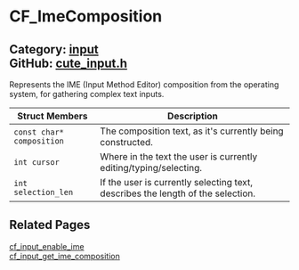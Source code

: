 [//]: # (This file is automatically generated by Cute Framework's docs parser.)
[//]: # (Do not edit this file by hand!)
[//]: # (See: https://github.com/RandyGaul/cute_framework/blob/master/samples/docs_parser.cpp)
[](../header.md ':include')

# CF_ImeComposition

Category: [input](/api_reference?id=input)  
GitHub: [cute_input.h](https://github.com/RandyGaul/cute_framework/blob/master/include/cute_input.h)  
---

Represents the IME (Input Method Editor) composition from the operating system, for gathering complex text inputs.

Struct Members | Description
--- | ---
`const char* composition` | The composition text, as it's currently being constructed.
`int cursor` | Where in the text the user is currently editing/typing/selecting.
`int selection_len` | If the user is currently selecting text, describes the length of the selection.

## Related Pages

[cf_input_enable_ime](/input/cf_input_enable_ime.md)  
[cf_input_get_ime_composition](/input/cf_input_get_ime_composition.md)  

